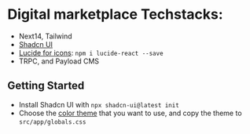 # Digital marketplace Techstacks:

- Next14, Tailwind
- [Shadcn UI](https://ui.shadcn.com/)
- [Lucide for icons](https://lucide.dev/icons/): `npm i lucide-react --save`
- TRPC, and Payload CMS

## Getting Started

- Install Shadcn UI with `npx shadcn-ui@latest init`
- Choose the [color theme](https://ui.shadcn.com/themes) that you want to use, and copy the theme to `src/app/globals.css`
